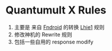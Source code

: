 # Quantumult X Rules

1. 主要是 来自 [Fndroid](https://github.com/Fndroid) 的转换 [Lhie1](https://github.com/lhie1) 规则 
2. 修改神机的 Rewrite 规则
3. 包括一些自用的 response modify
